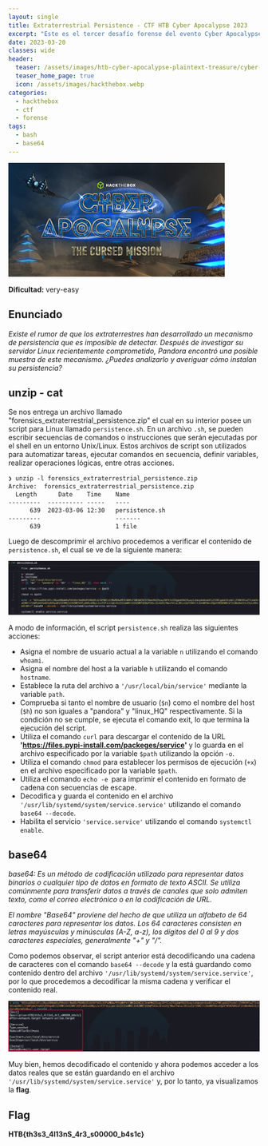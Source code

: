 ```yaml
---
layout: single
title: Extraterrestrial Persistence - CTF HTB Cyber Apocalypse 2023
excerpt: "Este es el tercer desafío forense del evento Cyber Apocalypse 2023 de Hack The Box. Se considera de dificultad very-easy y se nos proporciona un script de shell (.sh) en cual en su interior posee un comando codificado en base64 que contiene la flag."
date: 2023-03-20
classes: wide
header:
  teaser: /assets/images/htb-cyber-apocalypse-plaintext-treasure/cyber-apocalypse-ctf-2023.jpg
  teaser_home_page: true
  icon: /assets/images/hackthebox.webp
categories:
  - hackthebox
  - ctf
  - forense
tags:  
  - bash
  - base64
---
```


![](/assets/images/htb-cyber-apocalypse-plaintext-treasure/cyber-apocalypse-ctf-2023.jpg)

**Dificultad:** very-easy

## Enunciado

_Existe el rumor de que los extraterrestres han desarrollado un mecanismo de persistencia que es imposible de detectar. Después de investigar su servidor Linux recientemente comprometido, Pandora encontró una posible muestra de este mecanismo. ¿Puedes analizarlo y averiguar cómo instalan su persistencia?_

## unzip - cat

Se nos entrega un archivo llamado "forensics_extraterrestrial_persistence.zip" el cual en su interior posee un script para Linux llamado `persistence.sh`. En un archivo `.sh`, se pueden escribir secuencias de comandos o instrucciones que serán ejecutadas por el shell en un entorno Unix/Linux. Estos archivos de script son utilizados para automatizar tareas, ejecutar comandos en secuencia, definir variables, realizar operaciones lógicas, entre otras acciones.

```
❯ unzip -l forensics_extraterrestrial_persistence.zip
Archive:  forensics_extraterrestrial_persistence.zip
  Length      Date    Time    Name
---------  ---------- -----   ----
      639  2023-03-06 12:30   persistence.sh
---------                     -------
      639                     1 file
```

Luego de descomprimir el archivo procedemos a verificar el contenido de `persistence.sh`, el cual se ve de la siguiente manera:

![](/assets/images/htb-cyber-apocalypse-extraterrestrial-persistence/sh1.png)

A modo de información, el script `persistence.sh` realiza las siguientes acciones:
  - Asigna el nombre de usuario actual a la variable `n` utilizando el comando `whoami`.
  - Asigna el nombre del host a la variable `h` utilizando el comando `hostname`.
  - Establece la ruta del archivo a `'/usr/local/bin/service'` mediante la variable `path`.
  - Comprueba si tanto el nombre de usuario (`$n`) como el nombre del host (`$h`) no son iguales a "pandora" y "linux_HQ" respectivamente. Si la condición no se cumple, se ejecuta el comando exit, lo que termina la ejecución del script.
  - Utiliza el comando `curl` para descargar el contenido de la URL **'https://files.pypi-install.com/packeges/service'** y lo guarda en el archivo especificado por la variable `$path` utilizando la opción `-o`.
  - Utiliza el comando `chmod` para establecer los permisos de ejecución (`+x`) en el archivo especificado por la variable `$path`.
  - Utiliza el comando `echo -e `para imprimir el contenido en formato de cadena con secuencias de escape.
  - Decodifica y guarda el contenido en el archivo `'/usr/lib/systemd/system/service.service'` utilizando el comando `base64 --decode`.
  - Habilita el servicio `'service.service'` utilizando el comando `systemctl enable`.

## base64

_base64: Es un método de codificación utilizado para representar datos binarios o cualquier tipo de datos en formato de texto ASCII. Se utiliza comúnmente para transferir datos a través de canales que solo admiten texto, como el correo electrónico o en la codificación de URL._

_El nombre "Base64" proviene del hecho de que utiliza un alfabeto de 64 caracteres para representar los datos. Los 64 caracteres consisten en letras mayúsculas y minúsculas (A-Z, a-z), los dígitos del 0 al 9 y dos caracteres especiales, generalmente "+" y "/"._

Como podemos observar, el script anterior está decodificando una cadena de caracteres con el comando `base64 --decode` y la está guardando como contenido dentro del archivo `'/usr/lib/systemd/system/service.service'`, por lo que procedemos a decodificar la misma cadena y verificar el contenido real.

![](/assets/images/htb-cyber-apocalypse-extraterrestrial-persistence/sh2.png)

Muy bien, hemos decodificado el contenido y ahora podemos acceder a los datos reales que se están guardando en el archivo `'/usr/lib/systemd/system/service.service'` y, por lo tanto, ya visualizamos la **flag**.

## Flag

**HTB{th3s3_4l13nS_4r3_s00000_b4s1c}**